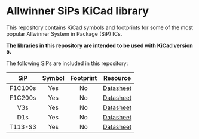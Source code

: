 # Allwinner SiPs KiCad library
This repository contains KiCad symbols and footprints for some of the most popular Allwinner System in Package (SiP) ICs.

**The libraries in this repository are intended to be used with KiCad version 5.**

The following SiPs are included in this repository:

| SiP               | Symbol | Footprint | Resource                                                                                               |
|:-----------------:|:------:|:---------:|:------------------------------------------------------------------------------------------------------:|
|F1C100s            |Yes     |No         |[Datasheet](https://linux-sunxi.org/images/b/ba/F1C100s_Datasheet_V1.0.pdf)                             |
|F1C200s            |Yes     |No         |[Datasheet](https://linux-sunxi.org/images/1/11/Allwinner_F1C200s_Datasheet_V1.0.pdf)                   |
|V3s                |Yes     |No         |[Datasheet](https://linux-sunxi.org/images/2/23/Allwinner_V3s_Datasheet_V1.0.pdf)                       |
|D1s                |Yes     |No         |[Datasheet](https://linux-sunxi.org/images/1/19/D1s_Datasheet_V1.0.pdf)                                 |
|T113-S3            |Yes     |No         |[Datasheet](https://linux-sunxi.org/images/7/73/T113-s3_datasheet_v1.6.pdf)                             |
